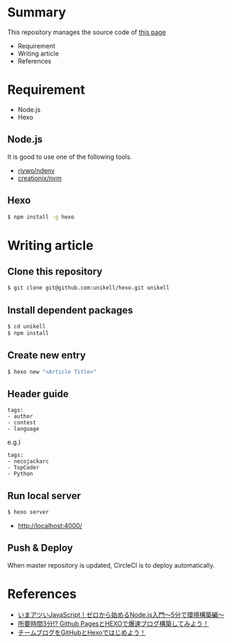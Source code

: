 # Summary
This repository manages the source code of [this page](http://unikell.github.io/)

- Requirement
- Writing article
- References

# Requirement
- Node.js
- Hexo

## Node.js
It is good to use one of the following tools.

- [riywo/ndenv](https://github.com/riywo/ndenv)
- [creationix/nvm](https://github.com/creationix/nvm)

## Hexo
```bash
$ npm install -g hexo
```

# Writing article
## Clone this repository
```bash
$ git clone git@github.com:unikell/hexo.git unikell
```

## Install dependent packages
```bash
$ cd unikell
$ npm install
```

## Create new entry
```bash
$ hexo new "<Article Title>"
```

## Header guide
```
tags:
- author
- contest
- language
```

e.g.)

```
tags:
- necojackarc
- TopCoder
- Python

```

## Run local server
```bash
$ hexo server
```

- [http://localhost:4000/](http://localhost:4000/)

## Push & Deploy
When master repository is updated, CircleCI is to deploy automatically.

# References
- [いまアツいJavaScript！ゼロから始めるNode.js入門〜5分で環境構築編〜](http://liginc.co.jp/web/programming/node-js/85318)
- [所要時間3分!? Github PagesとHEXOで爆速ブログ構築してみよう！](http://liginc.co.jp/web/programming/server/104594)
- [チームブログをGitHubとHexoではじめよう！](http://blog.otakumode.com/2014/08/08/Blogging-with-hexoio/)
